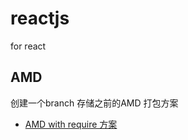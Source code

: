 # reactjs
for react 

## AMD
创建一个branch 存储之前的AMD 打包方案

- [AMD with require 方案](https://github.com/advence-liz/reactjs/tree/AMD%26require)